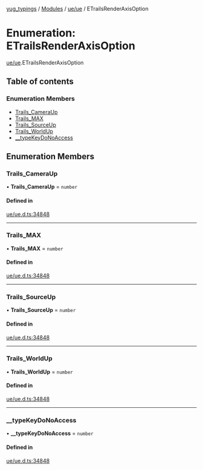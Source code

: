 [yug_typings](../README.md) / [Modules](../modules.md) / [ue/ue](../modules/ue_ue.md) / ETrailsRenderAxisOption

# Enumeration: ETrailsRenderAxisOption

[ue/ue](../modules/ue_ue.md).ETrailsRenderAxisOption

## Table of contents

### Enumeration Members

- [Trails\_CameraUp](ue_ue.ETrailsRenderAxisOption.md#trails_cameraup)
- [Trails\_MAX](ue_ue.ETrailsRenderAxisOption.md#trails_max)
- [Trails\_SourceUp](ue_ue.ETrailsRenderAxisOption.md#trails_sourceup)
- [Trails\_WorldUp](ue_ue.ETrailsRenderAxisOption.md#trails_worldup)
- [\_\_typeKeyDoNoAccess](ue_ue.ETrailsRenderAxisOption.md#__typekeydonoaccess)

## Enumeration Members

### Trails\_CameraUp

• **Trails\_CameraUp** = `number`

#### Defined in

[ue/ue.d.ts:34848](https://github.com/YugMetaverse/yug_typings/blob/25cad34/ue/ue.d.ts#L34848)

___

### Trails\_MAX

• **Trails\_MAX** = `number`

#### Defined in

[ue/ue.d.ts:34848](https://github.com/YugMetaverse/yug_typings/blob/25cad34/ue/ue.d.ts#L34848)

___

### Trails\_SourceUp

• **Trails\_SourceUp** = `number`

#### Defined in

[ue/ue.d.ts:34848](https://github.com/YugMetaverse/yug_typings/blob/25cad34/ue/ue.d.ts#L34848)

___

### Trails\_WorldUp

• **Trails\_WorldUp** = `number`

#### Defined in

[ue/ue.d.ts:34848](https://github.com/YugMetaverse/yug_typings/blob/25cad34/ue/ue.d.ts#L34848)

___

### \_\_typeKeyDoNoAccess

• **\_\_typeKeyDoNoAccess** = `number`

#### Defined in

[ue/ue.d.ts:34848](https://github.com/YugMetaverse/yug_typings/blob/25cad34/ue/ue.d.ts#L34848)
